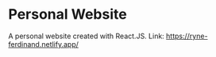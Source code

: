 Personal Website
================
A personal website created with React.JS.
Link: https://ryne-ferdinand.netlify.app/
